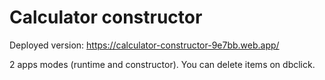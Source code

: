 # Calculator constructor

Deployed version: https://calculator-constructor-9e7bb.web.app/

2 apps modes (runtime and constructor).
You can delete items on dbclick.
